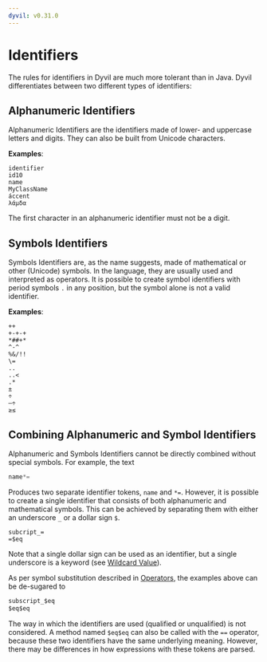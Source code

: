 ```yaml
---
dyvil: v0.31.0
---
```


# Identifiers

The rules for identifiers in Dyvil are much more tolerant than in Java. Dyvil differentiates between two different types of identifiers:

## Alphanumeric Identifiers

Alphanumeric Identifiers are the identifiers made of lower- and uppercase letters and digits. They can also be built from Unicode characters.

**Examples**:

```
identifier
id10
name
MyClassName
áccent
λάμδα
```

The first character in an alphanumeric identifier must not be a digit.

## Symbols Identifiers

Symbols Identifiers are, as the name suggests, made of mathematical or other \(Unicode\) symbols. In the language, they are usually used and interpreted as operators. It is possible to create symbol identifiers with period symbols `.` in any position, but the symbol alone is not a valid identifier.

**Examples**:

```
++
+-+-+
*##+*
^-^
%&/!!
\=
..
..<
.*
±
÷
—÷
≥≤
```

## Combining Alphanumeric and Symbol Identifiers

Alphanumeric and Symbols Identifiers cannot be directly combined without special symbols. For example, the text

```java
name*=
```

Produces two separate identifier tokens, `name` and `*=`. However, it is possible to create a single identifier that consists of both alphanumeric and mathematical symbols. This can be achieved by separating them with either an underscore `_` or a dollar sign `$`.

```
subcript_=
=$eq
```

Note that a single dollar sign can be used as an identifier, but a single underscore is a keyword \(see [Wildcard Value](/syntax/identifiers.md "Wildcard Value")\).

As per symbol substitution described in [Operators](/headers/operators.md), the examples above can be de-sugared to

```java
subscript_$eq
$eq$eq
```

The way in which the identifiers are used \(qualified or unqualified\) is not considered. A method named `$eq$eq` can also be called with the `==` operator, because these two identifiers have the same underlying meaning. However, there may be differences in how expressions with these tokens are parsed.

